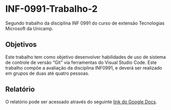 # INF-0991-Trabalho-2
Segundo trabalho da disciplina INF 0991 do curso de extensão Tecnologias Microsoft da Unicamp.

## Objetivos
Este trabalho tem como objetivo desenvolver habilidades de uso de sistema de controle 
de versão “Git” via ferramentas do Visual Studio Code. Este trabalho compõe a avaliação 
da disciplina INF0991, e deverá ser realizado em grupos de duas até quatro pessoas.

## Relatório
O relatório pode ser acessado através do seguinte [link do Google Docs](https://docs.google.com/document/d/1KzuBH34c2YwUzywZmkIoXJCw2VLfG6h_hAzUrRTqGBE/edit?usp=sharing).
